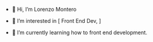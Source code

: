 - 👋 Hi, I’m Lorenzo Montero
- 👀 I’m interested in 
[
  Front End Dev,
] 

- 🌱 I’m currently learning how to front end development.

<!---
LoreMontero/LoreMontero is a ✨ special ✨ repository because its `README.md` (this file) appears on your GitHub profile.
You can click the Preview link to take a look at your changes.
--->
